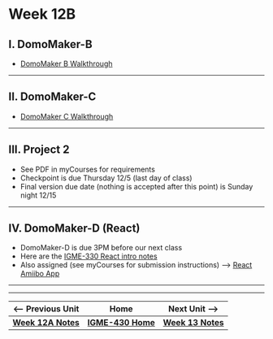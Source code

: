 # Week 12B

## I. DomoMaker-B
- [DomoMaker B Walkthrough](../concepts/domomaker-walkthrough.md#B)

---

## II. DomoMaker-C
- [DomoMaker C Walkthrough](../concepts/domomaker-walkthrough.md#C)

---

## III. Project 2
- See PDF in myCourses for requirements
- Checkpoint is due Thursday 12/5 (last day of class)
- Final version due date (nothing is accepted after this point) is Sunday night 12/15

---

## IV. DomoMaker-D (React)
- DomoMaker-D is due 3PM before our next class
- Here are the [IGME-330 React intro notes](https://github.com/tonethar/IGME-330-Master/blob/master/notes/react-intro.md)
- Also assigned (see myCourses for submission instructions) --> [React Amiibo App](https://github.com/tonethar/IGME-330-Master/blob/master/notes/react-amiibo-app.md)

---
---

| <-- Previous Unit | Home | Next Unit -->
| --- | --- | --- 
|   [**Week 12A Notes**](12A.md)  |  [**IGME-430 Home**](../) | [**Week 13 Notes**](13.md)
